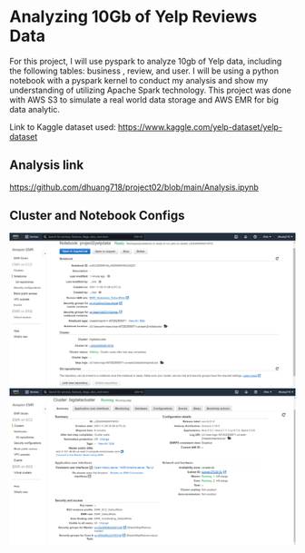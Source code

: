 # Analyzing 10Gb of Yelp Reviews Data

For this project, I will use pyspark to analyze 10gb of Yelp data, including the following tables: business , review, and user. I will be using a python notebook with a pyspark kernel to conduct my analysis and show my understanding of utilizing Apache Spark technology. This project was done with AWS S3 to simulate a real world data storage and AWS EMR for big data analytic. 

Link to Kaggle dataset used:
https://www.kaggle.com/yelp-dataset/yelp-dataset

## Analysis link

https://github.com/dhuang718/project02/blob/main/Analysis.ipynb

## Cluster and Notebook Configs

![notebook](assets/notebook_configuration.png)
![cluster](assets/cluster_configuration.png)
